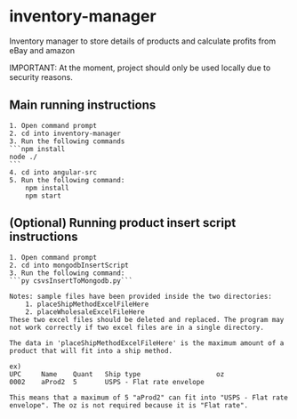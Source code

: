 # inventory-manager
Inventory manager to store details of products and calculate profits from eBay and amazon

IMPORTANT: At the moment, project should only be used locally due to security reasons.

## Main running instructions
    1. Open command prompt
    2. cd into inventory-manager
    3. Run the following commands
    ```npm install
    node ./
    ```
    4. cd into angular-src
    5. Run the following command:
        npm install
        npm start

## (Optional) Running product insert script instructions
    1. Open command prompt
    2. cd into mongodbInsertScript
    3. Run the following command:
    ```py csvsInsertToMongodb.py```
    
    Notes: sample files have been provided inside the two directories:
        1. placeShipMethodExcelFileHere
        2. placeWholesaleExcelFileHere
    These two excel files should be deleted and replaced. The program may not work correctly if two excel files are in a single directory.

    The data in 'placeShipMethodExcelFileHere' is the maximum amount of a product that will fit into a ship method.
    
    ex) 
    UPC	    Name	Quant	Ship type	                oz
    0002	aProd2	5	    USPS - Flat rate envelope

    This means that a maximum of 5 "aProd2" can fit into "USPS - Flat rate envelope". The oz is not required because it is "Flat rate".